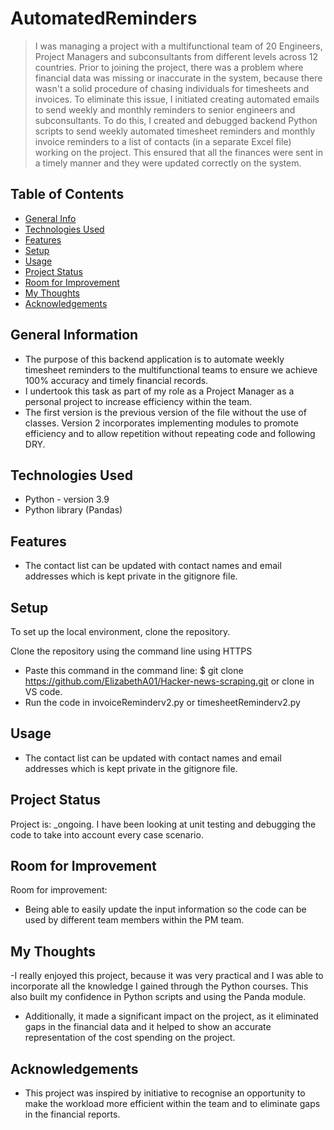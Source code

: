 # AutomatedReminders
> I was managing a project with a multifunctional team of 20 Engineers, Project Managers and subconsultants from different levels across 12 countries. Prior to joining the project, there was a problem where financial data was missing or inaccurate in the system, because there wasn't a solid procedure of chasing individuals for timesheets and invoices. To eliminate this issue, I initiated creating automated emails to send weekly and monthly reminders to senior engineers and subconsultants. To do this, I created and debugged backend Python scripts to send weekly automated timesheet reminders and monthly invoice reminders to a list of contacts (in a separate Excel file) working on the project. This ensured that all the finances were sent in a timely manner and they were updated correctly on the system.

## Table of Contents
* [General Info](#general-information)
* [Technologies Used](#technologies-used)
* [Features](#features)
* [Setup](#setup)
* [Usage](#usage)
* [Project Status](#project-status)
* [Room for Improvement](#room-for-improvement)
* [My Thoughts](#my-thoughts)
* [Acknowledgements](#acknowledgements)


## General Information
- The purpose of this backend application is to automate weekly timesheet reminders to the multifunctional teams to ensure we achieve 100% accuracy and timely financial records. 
- I undertook this task as part of my role as a Project Manager as a personal project to increase efficiency within the team. 
- The first version is the previous version of the file without the use of classes. Version 2 incorporates implementing modules to promote efficiency and to allow repetition without repeating code and following DRY.


## Technologies Used
- Python - version 3.9
- Python library (Pandas)


## Features
- The contact list can be updated with contact names and email addresses which is kept private in the gitignore file.


## Setup
To set up the local environment, clone the repository. 

Clone the repository using the command line using HTTPS
- Paste this command in the command line: $ git clone https://github.com/ElizabethA01/Hacker-news-scraping.git or clone in VS code. 
- Run the code in invoiceReminderv2.py or timesheetReminderv2.py


## Usage
- The contact list can be updated with contact names and email addresses which is kept private in the gitignore file.


## Project Status
Project is: _ongoing. I have been looking at unit testing and debugging the code to take into account every case scenario.


## Room for Improvement
Room for improvement:
- Being able to easily update the input information so the code can be used by different team members within the PM team. 


## My Thoughts
-I really enjoyed this project, because it was very practical and I was able to incorporate all the knowledge I gained through the Python courses. This also built my confidence in Python scripts and using the Panda module. 
- Additionally, it made a significant impact on the project, as it eliminated gaps in the financial data and it helped to show an accurate representation of the cost spending on the project. 


## Acknowledgements
- This project was inspired by initiative to recognise an opportunity to make the workload more efficient within the team and to eliminate gaps in the financial reports.



